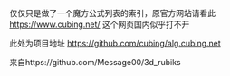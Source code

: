 仅仅只是做了一个魔方公式列表的索引，原官方网站请看此
https://www.cubing.net/
这个网页国内似乎打不开

此处为项目地址
https://github.com/cubing/alg.cubing.net

来自https://github.com/Message00/3d_rubiks

